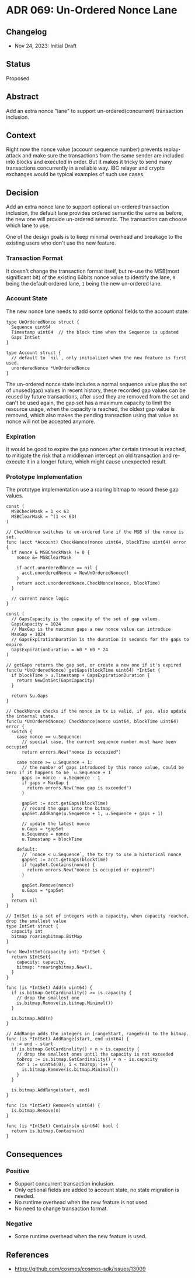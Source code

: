 # ADR 069: Un-Ordered Nonce Lane

## Changelog

* Nov 24, 2023: Initial Draft

## Status

Proposed

## Abstract

Add an extra nonce "lane" to support un-ordered(concurrent) transaction inclusion.

## Context

Right now the nonce value (account sequence number) prevents replay-attack and make sure the transactions from the same sender are included into blocks and executed in order. But it makes it tricky to send many transactions concurrently in a reliable way. IBC relayer and crypto exchanges would be typical examples of such use cases.

## Decision

Add an extra nonce lane to support optional un-ordered transaction inclusion, the default lane provides ordered semantic the same as before, the new one will provide un-ordered semantic. The transaction can choose which lane to use.

One of the design goals is to keep minimal overhead and breakage to the existing users who don't use the new feature.

### Transaction Format

It doesn't change the transaction format itself, but re-use the MSB(most significant bit) of the existing 64bits nonce value to identify the lane, `0` being the default ordered lane, `1` being the new un-ordered lane.

### Account State

The new nonce lane needs to add some optional fields to the account state:

```golang
type UnOrderedNonce struct {
  Sequence uint64
  Timestamp uint64  // the block time when the Sequence is updated
  Gaps IntSet
}

type Account struct {
  // default to `nil`, only initialized when the new feature is first used.
  unorderedNonce *UnOrderedNonce
}
```

The un-ordered nonce state includes a normal sequence value plus the set of unused(gap) values in recent history, these recorded gap values can be reused by future transactions, after used they are removed from the set and can't be used again, the gap set has a maximum capacity to limit the resource usage, when the capacity is reached, the oldest gap value is removed, which also makes the pending transaction using that value as nonce will not be accepted anymore.

### Expiration

It would be good to expire the gap nonces after certain timeout is reached, to mitigate the risk that a middleman intercept an old transaction and re-execute it in a longer future, which might cause unexpected result.

### Prototype Implementation

The prototype implementation use a roaring bitmap to record these gap values.

```golang
const (
  MSBCheckMask = 1 << 63
  MSBClearMask = ^(1 << 63)
)

// CheckNonce switches to un-ordered lane if the MSB of the nonce is set.
func (acct *Account) CheckNonce(nonce uint64, blockTime uint64) error {
  if nonce & MSBCheckMask != 0 {
    nonce &= MSBClearMask

    if acct.unorderedNonce == nil {
      acct.unorderedNonce = NewUnOrderedNonce()
    }
    return acct.unorderedNonce.CheckNonce(nonce, blockTime)
  }

  // current nonce logic
}
```



```golang
const (
  // GapsCapacity is the capacity of the set of gap values.
  GapsCapacity = 1024
  // MaxGap is the maximum gaps a new nonce value can introduce
  MaxGap = 1024
  // GapsExpirationDuration is the duration in seconds for the gaps to expire
  GapsExpirationDuration = 60 * 60 * 24
)

// getGaps returns the gap set, or create a new one if it's expired
func(u *UnOrderedNonce) getGaps(blockTime uint64) *IntSet {
  if blockTime > u.Timestamp + GapsExpirationDuration {
    return NewIntSet(GapsCapacity)
  }

  return &u.Gaps
}

// CheckNonce checks if the nonce in tx is valid, if yes, also update the internal state.
func(u *UnOrderedNonce) CheckNonce(nonce uint64, blockTime uint64) error {
  switch {
    case nonce == u.Sequence:
      // special case, the current sequence number must have been occupied
      return errors.New("nonce is occupied")

    case nonce >= u.Sequence + 1:
      // the number of gaps introduced by this nonce value, could be zero if it happens to be `u.Sequence + 1`
      gaps := nonce - u.Sequence - 1
      if gaps > MaxGap {
        return errors.New("max gap is exceeded")
      }

      gapSet := acct.getGaps(blockTime)
      // record the gaps into the bitmap
      gapSet.AddRange(u.Sequence + 1, u.Sequence + gaps + 1)

      // update the latest nonce
      u.Gaps = *gapSet
      u.Sequence = nonce
      u.Timestamp = blockTime

    default:
      // `nonce < u.Sequence`, the tx try to use a historical nonce
      gapSet := acct.getGaps(blockTime)
      if !gapSet.Contains(nonce) {
        return errors.New("nonce is occupied or expired")
      }

      gapSet.Remove(nonce)
      u.Gaps = *gapSet
  }
  return nil
}

// IntSet is a set of integers with a capacity, when capacity reached, drop the smallest value
type IntSet struct {
  capacity int
  bitmap roaringbitmap.BitMap
}

func NewIntSet(capacity int) *IntSet {
  return &IntSet{
    capacity: capacity,
    bitmap: *roaringbitmap.New(),
  }
}

func (is *IntSet) Add(n uint64) {
  if is.bitmap.GetCardinality() >= is.capacity {
    // drop the smallest one
    is.bitmap.Remove(is.bitmap.Minimal())
  }

  is.bitmap.Add(n)
}

// AddRange adds the integers in [rangeStart, rangeEnd) to the bitmap.
func (is *IntSet) AddRange(start, end uint64) {
  n := end - start
  if is.bitmap.GetCardinality() + n > is.capacity {
    // drop the smallest ones until the capacity is not exceeded
    toDrop := is.bitmap.GetCardinality() + n - is.capacity
    for i := uint64(0); i < toDrop; i++ {
      is.bitmap.Remove(is.bitmap.Minimal())
    }
  }

  is.bitmap.AddRange(start, end)
}

func (is *IntSet) Remove(n uint64) {
  is.bitmap.Remove(n)
}

func (is *IntSet) Contains(n uint64) bool {
  return is.bitmap.Contains(n)
}
```

## Consequences

### Positive

* Support concurrent transaction inclusion.
* Only optional fields are added to account state, no state migration is needed.
* No runtime overhead when the new feature is not used.
* No need to change transaction format.

### Negative

- Some runtime overhead when the new feature is used.

## References

* https://github.com/cosmos/cosmos-sdk/issues/13009
